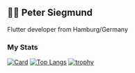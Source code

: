 ## 👨‍💻 Peter Siegmund
Flutter developer from Hamburg/Germany

### My Stats
[![Card](https://github-readme-stats.vercel.app/api?username=mars3142&show_icons=true&theme=dracula&line_height=33)](https://github.com/mars3142/)
[![Top Langs](https://github-readme-stats.vercel.app/api/top-langs/?username=mars3142&hide_langs_below=1&theme=dracula)](https://github.com/mars3142/)
[![trophy](https://github-profile-trophy.vercel.app/?username=mars3142&column=7&theme=dracula)](https://github.com/ryo-ma/github-profile-trophy)
